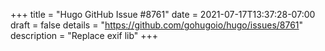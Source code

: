 +++
title = "Hugo GitHub Issue #8761"
date = 2021-07-17T13:37:28-07:00
draft = false
details = "https://github.com/gohugoio/hugo/issues/8761"
description = "Replace exif lib"
+++
